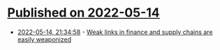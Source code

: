 # [Published on 2022-05-14](index.md)

* [2022-05-14, 21:34:58](https://news.ycombinator.com/item?id=31382779) - [Weak links in finance and supply chains are easily weaponized](https://www.nature.com/articles/d41586-022-01254-5)

